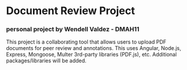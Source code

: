 # Document Review Project
### personal project by Wendell Valdez - DMAH11

This project is a collaborating tool that allows users to upload PDF documents for peer review and annotations. This uses Angular, Node.js, Express, Mongoose, Multer 3rd-party libraries (PDF.js), etc.  Additional packages/libraries will be added.
